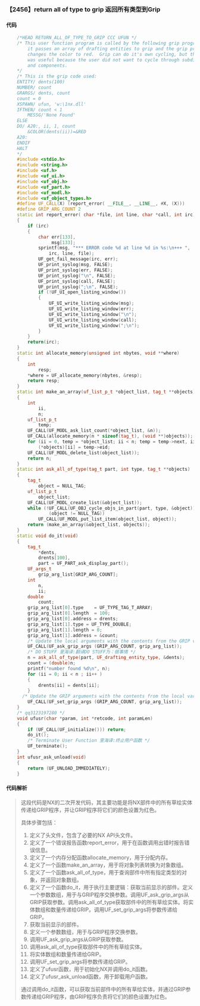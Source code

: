 ### 【2456】return all of type to grip 返回所有类型到Grip

#### 代码

```cpp
    /*HEAD RETURN_ALL_OF_TYPE_TO_GRIP CCC UFUN */  
    /* This user function program is called by the following grip program and   
        it passes an array of drafting entities to grip and the grip program  
        changes the color to red.  Grip can do it's own cycling, but this   
        was useful because the user did not want to cycle through subdirectories  
        and components.  
    */  
    /* This is the grip code used:   
    ENTITY/ dents(100)  
    NUMBER/ count  
    GRARGS/ dents, count  
    count = 0  
    XSPAWN/ ufun, 'w:\1nx.dll'  
    IFTHEN/ count < 1  
        MESSG/'None Found'  
    ELSE  
    DO/ A20:, ii, 1, count  
        &COLOR(dents(ii))=&RED    
    A20:  
    ENDIF  
    HALT  
    */  
    #include <stdio.h>  
    #include <string.h>  
    #include <uf.h>  
    #include <uf_ui.h>  
    #include <uf_obj.h>  
    #include <uf_part.h>  
    #include <uf_modl.h>  
    #include <uf_object_types.h>  
    #define UF_CALL(X) (report_error( __FILE__, __LINE__, #X, (X)))  
    #define GRIP_ARG_COUNT 2   
    static int report_error( char *file, int line, char *call, int irc)  
    {  
        if (irc)  
        {  
            char err[133],  
                 msg[133];  
            sprintf(msg, "*** ERROR code %d at line %d in %s:\n+++ ",  
                irc, line, file);  
            UF_get_fail_message(irc, err);  
            UF_print_syslog(msg, FALSE);  
            UF_print_syslog(err, FALSE);  
            UF_print_syslog("\n", FALSE);  
            UF_print_syslog(call, FALSE);  
            UF_print_syslog(";\n", FALSE);  
            if (!UF_UI_open_listing_window())  
            {  
                UF_UI_write_listing_window(msg);  
                UF_UI_write_listing_window(err);  
                UF_UI_write_listing_window("\n");  
                UF_UI_write_listing_window(call);  
                UF_UI_write_listing_window(";\n");  
            }  
        }  
        return(irc);  
    }  
    static int allocate_memory(unsigned int nbytes, void **where)  
    {  
        int  
            resp;  
        *where = UF_allocate_memory(nbytes, &resp);  
        return resp;  
    }  
    static int make_an_array(uf_list_p_t *object_list, tag_t **objects)  
    {  
        int  
            ii,  
            n;  
        uf_list_p_t  
            temp;  
        UF_CALL(UF_MODL_ask_list_count(*object_list, &n));  
        UF_CALL(allocate_memory(n * sizeof(tag_t), (void **)objects));  
        for (ii = 0, temp = *object_list; ii < n; temp = temp->next, ii++)  
            (*objects)[ii] = temp->eid;  
        UF_CALL(UF_MODL_delete_list(object_list));  
        return n;  
    }  
    static int ask_all_of_type(tag_t part, int type, tag_t **objects)  
    {  
        tag_t  
            object = NULL_TAG;  
        uf_list_p_t  
            object_list;  
        UF_CALL(UF_MODL_create_list(&object_list));  
        while (!UF_CALL(UF_OBJ_cycle_objs_in_part(part, type, &object)) &&  
                (object != NULL_TAG))  
            UF_CALL(UF_MODL_put_list_item(object_list, object));  
        return (make_an_array(&object_list, objects));  
    }  
    static void do_it(void)  
    {     
        tag_t     
            *dents,   
            drents[100],   
            part = UF_PART_ask_display_part();  
        UF_args_t    
            grip_arg_list[GRIP_ARG_COUNT];   
        int       
            n,   
            ii;  
        double  
            count;  
        grip_arg_list[0].type    = UF_TYPE_TAG_T_ARRAY;   
        grip_arg_list[0].length  = 100;   
        grip_arg_list[0].address = drents;  
        grip_arg_list[1].type = UF_TYPE_DOUBLE;   
        grip_arg_list[1].length = 0;   
        grip_arg_list[1].address = &count;   
        /* Update the local arguments with the contents from the GRIP variables 里海译:更新本地参数为GRIP变量内容 */    
        UF_CALL(UF_ask_grip_args (GRIP_ARG_COUNT, grip_arg_list));   
        /* DO STUFF 里海译:翻译DO STUFF为：做事情 */    
        n = ask_all_of_type(part, UF_drafting_entity_type, &dents);  
        count = (double)n;  
        printf("number found %d\n", n);  
        for (ii = 0; ii < n ; ii++ )  
        {  
            drents[ii] = dents[ii];  
        }  
      /* Update the GRIP arguments with the contents from the local variables 里海译:更新GRIP参数，用本地变量的内容代替。 */    
        UF_CALL(UF_set_grip_args (GRIP_ARG_COUNT, grip_arg_list));   
    }  
    /* qq3123197280 */  
    void ufusr(char *param, int *retcode, int paramLen)  
    {  
        if (UF_CALL(UF_initialize())) return;  
        do_it();  
        /* Terminate User Function 里海译:终止用户函数 */    
        UF_terminate();  
    }  
    int ufusr_ask_unload(void)  
    {  
        return (UF_UNLOAD_IMMEDIATELY);  
    }

```

#### 代码解析

> 这段代码是NX的二次开发代码，其主要功能是将NX部件中的所有草绘实体传递给GRIP程序，并让GRIP程序将它们的颜色设置为红色。
>
> 具体步骤包括：
>
> 1. 定义了头文件，包含了必要的NX API头文件。
> 2. 定义了一个错误报告函数report_error，用于在函数调用出错时报告错误信息。
> 3. 定义了一个内存分配函数allocate_memory，用于分配内存。
> 4. 定义了一个函数make_an_array，用于将对象列表转换为对象数组。
> 5. 定义了一个函数ask_all_of_type，用于查询部件中所有指定类型的对象，并返回对象数组。
> 6. 定义了一个函数do_it，用于执行主要逻辑：获取当前显示的部件。定义一个参数数组，用于与GRIP程序交换参数。调用UF_ask_grip_args从GRIP获取参数。调用ask_all_of_type获取部件中的所有草绘实体。将实体数组和数量传递给GRIP。调用UF_set_grip_args将参数传递给GRIP。
> 7. 获取当前显示的部件。
> 8. 定义一个参数数组，用于与GRIP程序交换参数。
> 9. 调用UF_ask_grip_args从GRIP获取参数。
> 10. 调用ask_all_of_type获取部件中的所有草绘实体。
> 11. 将实体数组和数量传递给GRIP。
> 12. 调用UF_set_grip_args将参数传递给GRIP。
> 13. 定义了ufusr函数，用于初始化NX并调用do_it函数。
> 14. 定义了ufusr_ask_unload函数，用于卸载用户函数。
>
> 通过调用do_it函数，可以获取当前部件中的所有草绘实体，并通过GRIP参数传递给GRIP程序，由GRIP程序负责将它们的颜色设置为红色。
>
